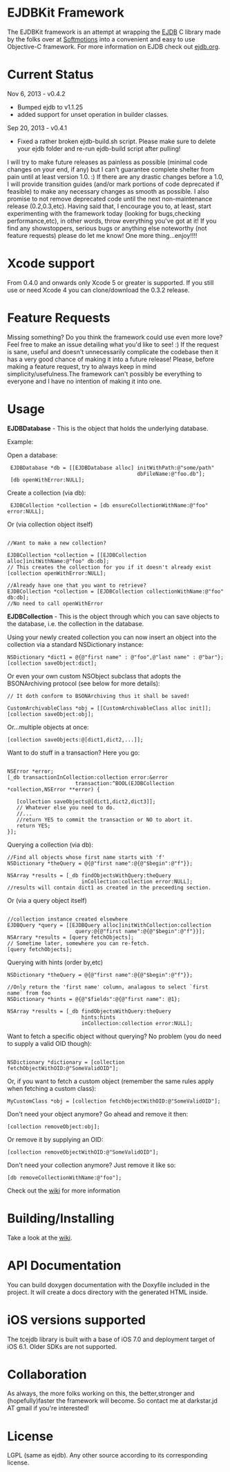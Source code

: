EJDBKit Framework
=================

The EJDBKit framework is an attempt at wrapping the [EJDB](https://github.com/Softmotions/ejdb) C library made by the folks over at [Softmotions](http://softmotions.com) into a convenient and easy to use Objective-C framework. For more information on EJDB check out [ejdb.org](http://ejdb.org).

Current Status
=================

Nov 6, 2013  - v0.4.2
- Bumped ejdb to v1.1.25
- added support for unset operation in builder classes.

Sep 20, 2013  - v0.4.1
- Fixed a rather broken ejdb-build.sh script. Please make sure to delete your ejdb
folder and re-run ejdb-build script after pulling!

I will try to make future releases as painless as possible (minimal code changes on your end, if any)
but I can't guarantee complete shelter from pain until at least version 1.0. :)
If there are any drastic changes before a 1.0, I will provide transition guides (and/or mark portions of code deprecated if feasible) to make any necessary changes as smooth as possible. I also promise to
not remove deprecated code until the next non-maintenance release (0.2,0.3,etc).
Having said that, I encourage you to, at least, start experimenting with the framework today
(looking for bugs,checking performance,etc), in other words, throw everything you've got at it!
If you find any showstoppers, serious bugs or anything else noteworthy (not feature requests)
please do let me know! One more thing...enjoy!!!!

Xcode support
===================

From 0.4.0 and onwards only Xcode 5 or greater is supported.
If you still use or need Xcode 4 you can clone/download the 0.3.2 release.

Feature Requests
====================

Missing something? Do you think the framework could use even more love? Feel free to make an issue
detailing what you'd like to see! :) If the request is sane, useful and doesn't unnecessarily complicate
the codebase then it has a very good chance of making it into a future release!
Please, before making a feature request, try to always keep in mind simplicity/usefulness.The
framework can't possibly be everything to everyone and I have no intention of making it into one. 


Usage
==================

**EJDBDatabase** - This is the object that holds the underlying database.

Example:

Open a database:

```objc
 EJDBDatabase *db = [[EJDBDatabase alloc] initWithPath:@"some/path" 
                                          dbFileName:@"foo.db"];
 [db openWithError:NULL];
```

Create a collection (via db):

```objc
 EJDBCollection *collection = [db ensureCollectionWithName:@"foo" error:NULL];

```

Or (via collection object itself)

```objc

//Want to make a new collection?

EJDBCollection *collection = [[EJDBCollection alloc]initWithName:@"foo" db:db];
// This creates the collection for you if it doesn't already exist
[collection openWithError:NULL];

//Already have one that you want to retrieve?
EJDBCollection *collection = [EJDBCollection collectionWithName:@"foo" db:db];
//No need to call openWithError

```

**EJDBCollection** - This is the object through which you can save objects to the database, i.e. the collection in the database.

Using your newly created collection you can now
insert an object into the collection via a standard NSDictionary instance:

```objc
NSDictionary *dict1 = @{@"first name" : @"foo",@"last name" : @"bar"};
[collection saveObject:dict];
```

Or even your own custom NSObject subclass that adopts the BSONArchiving protocol (see below for more details):

```objc
// It doth conform to BSONArchiving thus it shall be saved!

CustomArchivableClass *obj = [[CustomArchivableClass alloc init]];
[collection saveObject:obj];
```

Or...multiple objects at once:

```objc
[collection saveObjects:@[dict1,dict2,...]];
```

Want to do stuff in a transaction? Here you go:

```objc

NSError *error;
[_db transactionInCollection:collection error:&error
                      transaction:^BOOL(EJDBCollection *collection,NSError **error) {
   
   [collection saveObjects@[dict1,dict2,dict3]];
   // Whatever else you need to do.
   //...
   //return YES to commit the transaction or NO to abort it.
   return YES;
}];

```

Querying a collection (via db):

```objc
//Find all objects whose first name starts with 'f'
NSDictionary *theQuery = @{@"first name":@{@"$begin":@"f"}};

NSArray *results = [_db findObjectsWithQuery:theQuery 
						inCollection:collection error:NULL];
//results will contain dict1 as created in the preceeding section.
```

Or (via a query object itself)

```objc

//collection instance created elsewhere
EJDBQuery *query = [[EJDBQuery alloc]initWithCollection:collection 
                      query:@{@"first name":@{@"$begin":@"f"}}];
NSArrary *results = [query fetchObjects];
// Sometime later, somewhere you can re-fetch.
[query fetchObjects];
```

Querying with hints (order by,etc)

```objc
NSDictionary *theQuery = @{@"first name":@{@"$begin":@"f"}};

//Only return the 'first name' column, analagous to select `first name` from foo
NSDictionary *hints = @{@"$fields":@{@"first name": @1};

NSArray *results = [_db findObjectsWithQuery:theQuery
						hints:hints
						inCollection:collection error:NULL];
```

Want to fetch a specific object without querying? No problem (you do need to supply a valid OID though):

```objc

NSDictionary *dictionary = [collection fetchObjectWithOID:@"SomeValidOID"];
```

Or, if you want to fetch a custom object (remember the same rules apply when fetching a custom class):

```objc
MyCustomClass *obj = [collection fetchObjectWithOID:@"SomeValidOID"];
```

Don't need your object anymore? Go ahead and remove it then:

```objc
[collection removeObject:obj];
```

Or remove it by supplying an OID:

```objc
[collection removeObjectWithOID:@"SomeValidOID"];
```

Don't need your collection anymore? Just remove it like so:

```objc
[db removeCollectionWithName:@"foo"];
```


Check out the [wiki](https://github.com/johnnyd/EJDBKit/wiki) for more information


Building/Installing
=====================

Take a look at the [wiki](https://github.com/johnnyd/EJDBKit/wiki).


API Documentation
======================
You can build doxygen documentation with the Doxyfile included in the project.
It will create a docs directory with the generated HTML inside.

iOS versions supported
=======================

The tcejdb library is built with a base of iOS 7.0 and deployment target of iOS 6.1.
Older SDKs are not supported.

Collaboration
==============
As always, the more folks working on this, the better,stronger and (hopefully)faster the framework
will become. So contact me at darkstar.jd AT gmail if you're interested!

License
==============
LGPL (same as ejdb). Any other source according to its corresponding license.
